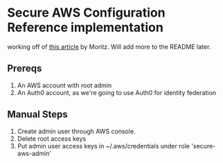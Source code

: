 # Secure AWS Configuration Reference implementation

working off of [this article](https://thoughtworks.jiveon.com/people/mheiber/blog/2016/06/23/using-aws-with-security-as-a-first-class-citizen)
by Moritz. Will add more to the README later.

## Prereqs
1. An AWS account with root admin
2. An Auth0 account, as we're going to use Auth0 for identity federation

## Manual Steps
1. Create admin user through AWS console.
2. Delete root access keys
3. Put admin user access keys in ~/.aws/credentials under role 'secure-aws-admin'

